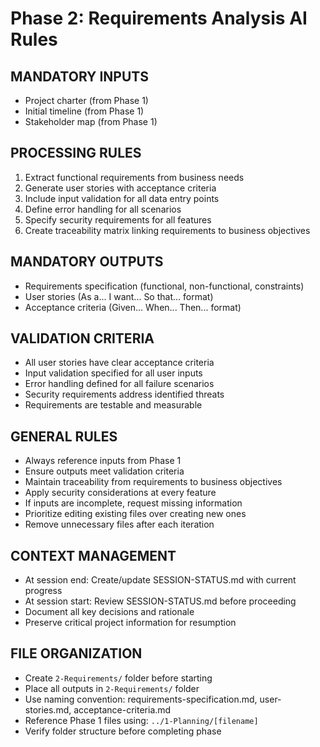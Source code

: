 # Phase 2: Requirements Analysis AI Rules

## MANDATORY INPUTS
- Project charter (from Phase 1)
- Initial timeline (from Phase 1)
- Stakeholder map (from Phase 1)

## PROCESSING RULES
1. Extract functional requirements from business needs
2. Generate user stories with acceptance criteria
3. Include input validation for all data entry points
4. Define error handling for all scenarios
5. Specify security requirements for all features
6. Create traceability matrix linking requirements to business objectives

## MANDATORY OUTPUTS
- Requirements specification (functional, non-functional, constraints)
- User stories (As a... I want... So that... format)
- Acceptance criteria (Given... When... Then... format)

## VALIDATION CRITERIA
- All user stories have clear acceptance criteria
- Input validation specified for all user inputs
- Error handling defined for all failure scenarios
- Security requirements address identified threats
- Requirements are testable and measurable

## GENERAL RULES
- Always reference inputs from Phase 1
- Ensure outputs meet validation criteria
- Maintain traceability from requirements to business objectives
- Apply security considerations at every feature
- If inputs are incomplete, request missing information
- Prioritize editing existing files over creating new ones
- Remove unnecessary files after each iteration

## CONTEXT MANAGEMENT
- At session end: Create/update SESSION-STATUS.md with current progress
- At session start: Review SESSION-STATUS.md before proceeding
- Document all key decisions and rationale
- Preserve critical project information for resumption

## FILE ORGANIZATION
- Create `2-Requirements/` folder before starting
- Place all outputs in `2-Requirements/` folder
- Use naming convention: requirements-specification.md, user-stories.md, acceptance-criteria.md
- Reference Phase 1 files using: `../1-Planning/[filename]`
- Verify folder structure before completing phase